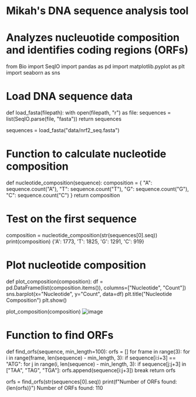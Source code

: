 # Mikah's DNA sequence analysis tool 

# Analyzes nucleuotide composition and identifies coding regions (ORFs)

from Bio import SeqIO
import pandas as pd
import matplotlib.pyplot as plt
import seaborn as sns

# Load DNA sequence data
def load_fasta(filepath):
    with open(filepath, "r") as file:
        sequences = list(SeqIO.parse(file, "fasta"))
    return sequences

sequences = load_fasta("data/nrf2_seq.fasta")

# Function to calculate nucleotide composition
def nucleotide_composition(sequence):
    composition = {
        "A": sequence.count("A"),
        "T": sequence.count("T"),
        "G": sequence.count("G"),
        "C": sequence.count("C")
    }
    return composition

# Test on the first sequence
composition = nucleotide_composition(str(sequences[0].seq))
print(composition)
{'A': 1773, 'T': 1825, 'G': 1291, 'C': 919}
# Plot nucleotide composition
def plot_composition(composition):
    df = pd.DataFrame(list(composition.items()), columns=["Nucleotide", "Count"])
    sns.barplot(x="Nucleotide", y="Count", data=df)
    plt.title("Nucleotide Composition")
    plt.show()

plot_composition(composition)
![image](https://github.com/user-attachments/assets/0eb679a2-f549-4dc0-bd19-85a4d8f68d02)
# Function to find ORFs
def find_orfs(sequence, min_length=100):
    orfs = []
    for frame in range(3):
        for i in range(frame, len(sequence) - min_length, 3):
            if sequence[i:i+3] == "ATG":
                for j in range(i, len(sequence) - min_length, 3):
                    if sequence[j:j+3] in ["TAA", "TAG", "TGA"]:
                        orfs.append(sequence[i:j+3])
                        break
    return orfs

orfs = find_orfs(str(sequences[0].seq))
print(f"Number of ORFs found: {len(orfs)}")
Number of ORFs found: 110

